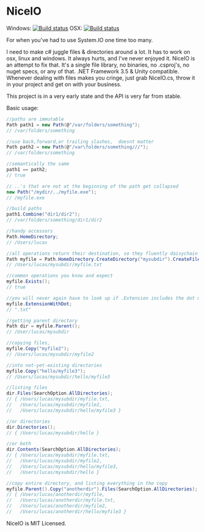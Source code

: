 # NiceIO 
Windows: [![Build status](https://ci.appveyor.com/api/projects/status/63fq5clxy264xb80?svg=true)](https://ci.appveyor.com/project/LucasMeijer/niceio)
OSX: [![Build status](https://travis-ci.org/lucasmeijer/NiceIO.svg?branch=master)](https://travis-ci.org/lucasmeijer/NiceIO)


For when you've had to use System.IO one time too many. 

I need to make c# juggle files & directories around a lot. It has to work on osx, linux and windows. It always hurts, and I've never enjoyed it. NiceIO is an attempt to fix that. It's a single file library, no binaries, no .csproj's, no nuget specs, or any of that. .NET Framework 3.5 & Unity compatible. Whenever dealing with files makes you cringe, just grab NiceIO.cs, throw it in your project and get on with your business.

This project is in a very early state and the API is very far from stable.

Basic usage:
```c#
//paths are immutable
Path path1 = new Path(@"/var/folders/something");
// /var/folders/something

//use back,forward,or trailing slashes,  doesnt matter
Path path2 = new Path(@"/var\folders/something///");
// /var/folders/something

//semantically the same
path1 == path2;
// true

// ..'s that are not at the beginning of the path get collapsed
new Path("/mydir/../myfile.exe");
// /myfile.exe

//build paths
path1.Combine("dir1/dir2");
// /var/folders/something/dir1/dir2

//handy accessors
Path.HomeDirectory;
// /Users/lucas

//all operations return their destination, so they fluently daisychain
Path myfile = Path.HomeDirectory.CreateDirectory("mysubdir").CreateFile("myfile.txt");
// /Users/lucas/mysubdir/myfile.txt

//common operations you know and expect
myfile.Exists();
// true

//you will never again have to look up if .Extension includes the dot or not
myfile.ExtensionWithDot;
// ".txt"

//getting parent directory
Path dir = myfile.Parent();
// /User/lucas/mysubdir

//copying files,
myfile.Copy("myfile2");
// /Users/lucas/mysubdir/myfile2

//into not-yet-existing directories
myfile.Copy("hello/myfile3");
// /Users/lucas/mysubdir/hello/myfile3

//listing files
dir.Files(SearchOption.AllDirectories);
// { /Users/lucas/mysubdir/myfile.txt, 
//   /Users/lucas/mysubdir/myfile2, 
//   /Users/lucas/mysubdir/hello/myfile3 }

//or directories
dir.Directories();
// { /Users/lucas/mysubdir/hello }

//or both
dir.Contents(SearchOption.AllDirectories);
// { /Users/lucas/mysubdir/myfile.txt, 
//   /Users/lucas/mysubdir/myfile2, 
//   /Users/lucas/mysubdir/hello/myfile3, 
//   /Users/lucas/mysubdir/hello }

//copy entire directory, and listing everything in the copy
myfile.Parent().Copy("anotherdir").Files(SearchOption.AllDirectories);
// { /Users/lucas/anotherdir/myfile, 
//   /Users/lucas/anotherdir/myfile.txt, 
//   /Users/lucas/anotherdir/myfile2, 
//   /Users/lucas/anotherdir/hello/myfile3 }
```

NiceIO is MIT Licensed.
